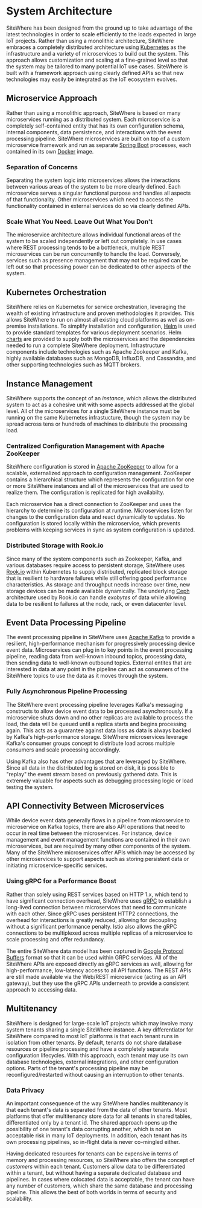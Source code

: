 # System Architecture

<Seo/>

SiteWhere has been designed from the ground up to take advantage of the latest
technologies in order to scale efficiently to the loads expected in large IoT
projects. Rather than using a monolithic architecture, SiteWhere embraces
a completely distributed architecture using [Kubernetes](https://kubernetes.io/)
as the infrastructure and a variety of microservices to build out the system.
This approach allows customization and scaling at a fine-grained level
so that the system may be tailored to many potential IoT use cases. SiteWhere
is built with a framework approach using clearly defined APIs so that new
technologies may easily be integrated as the IoT ecosystem evolves.

## Microservice Approach

Rather than using a monolithic approach, SiteWhere is based on many microservices
running as a distributed system. Each microservice is a completely self-contained
entity that has its own configuration schema, internal components, data persistence,
and interactions with the event processing pipeline. SiteWhere microservices
are built on top of a custom microservice framework and run as separate
[Spring Boot](https://projects.spring.io/spring-boot/) processes, each
contained in its own [Docker](https://www.docker.com/) image.

### Separation of Concerns

Separating the system logic into microservices allows the interactions
between various areas of the system to be more clearly defined. Each microservice
serves a singular functional purpose and handles all aspects of that
functionality. Other microservices which need to access the functionality
contained in external services do so via clearly defined APIs.

### Scale What You Need. Leave Out What You Don't

The microservice architecture allows individual functional areas of the system to be scaled
independently or left out completely. In use cases where REST processing tends to
be a bottleneck, multiple REST microservices can be run concurrently to handle the load.
Conversely, services such as presence management that may not be required can be left
out so that processing power can be dedicated to other aspects of the system.

## Kubernetes Orchestration

SiteWhere relies on Kubernetes for service orchestration, leveraging the
wealth of existing infrastructure and proven methodologies it provides.
This allows SiteWhere to run on almost all existing cloud platforms as
well as on-premise installations. To simplify installation and configuration,
[Helm](https://helm.sh/) is used to provide standard templates for various
deployment scenarios. Helm [charts](https://github.com/sitewhere/sitewhere-recipes/tree/master/charts)
are provided to supply both the microservices and the dependencies needed to
run a complete SiteWhere deployment. Infrastructure components include
technologies such as Apache Zookeeper and Kafka, highly available databases such
as MongoDB, InfluxDB, and Cassandra, and other supporting technologies
such as MQTT brokers.

## Instance Management

SiteWhere supports the concept of an _instance_, which allows the distributed system
to act as a cohesive unit with some aspects addressed at the global level. All of the
microservices for a single SiteWhere instance must be running on the same Kubernetes
infrastucture, though the system may be spread across tens or hundreds of machines
to distribute the processing load.

### Centralized Configuration Management with Apache ZooKeeper

SiteWhere configuration is stored in [Apache ZooKeeper](https://zookeeper.apache.org/)
to allow for a scalable, externalized approach to configuration management. ZooKeeper
contains a hierarchical structure which represents the configuration for one or more
SiteWhere instances and all of the microservices that are used to realize them. The
configuration is replicated for high availabilty.

Each microservice has a direct connection to ZooKeeper and uses the hierarchy to
determine its configuration at runtime. Microservices listen for changes to the
configuration data and react dynamically to updates. No configuration
is stored locally within the microservice, which prevents problems with
keeping services in sync as system configuration is updated.

### Distributed Storage with Rook.io

Since many of the system components such as Zookeeper, Kafka, and various
databases require access to persistent storage, SiteWhere uses
[Rook.io](https://rook.io/) within Kubernetes to supply distributed,
replicated block storage that is resilient to hardware failures while
still offering good performance characteristics. As storage and throughput
needs increase over time, new storage devices can be made available
dynamically. The underlying [Ceph](https://ceph.com/) architecture
used by Rook.io can handle _exobytes_ of data while allowing data
to be resilient to failures at the node, rack, or even datacenter level.

## Event Data Processing Pipeline

The event processing pipeline in SiteWhere uses [Apache Kafka](https://kafka.apache.org/)
to provide a resilient, high-performance mechanism for progressively processing device
event data. Microservices can plug in to key points in the event processing pipeline,
reading data from well-known inbound topics, processing data, then sending data to well-known
outbound topics. External entites that are interested in data at any point in the pipeline
can act as consumers of the SiteWhere topics to use the data as it moves through the system.

### Fully Asynchronous Pipeline Processing

The SiteWhere event processing pipeline leverages Kafka's messaging constructs to allow
device event data to be processed asynchronously. If a microservice shuts down and no other
replicas are available to process the load, the data will be queued until a replica starts
and begins processing again. This acts as a guarantee against data loss as data is always
backed by Kafka's high-performance storage. SiteWhere microservices leverage Kafka's consumer
groups concept to distribute load across multiple consumers and scale processing accordingly.

Using Kafka also has other advantages that are leveraged by SiteWhere. Since all data in
the distributed log is stored on disk, it is possible to "replay" the event stream based
on previously gathered data. This is extremely valuable for aspects such as debugging
processing logic or load testing the system.

## API Connectivity Between Microservices

While device event data generally flows in a pipeline from microservice to microservice on
Kafka topics, there are also API operations that need to occur in real time between the
microservices. For instance, device management and event management functions are contained in
their own microservices, but are required by many other components of the system. Many of the
SiteWhere microservices offer APIs which may be accessed by other microservices to
support aspects such as storing persistent data or initiating microservice-specific
services.

### Using gRPC for a Performance Boost

Rather than solely using REST services based on HTTP 1.x, which tend to have significant
connection overhead, SiteWhere uses [gRPC](https://grpc.io/) to establish a long-lived
connection between microservices that need to communicate with each other. Since gRPC uses
persistent HTTP2 connections, the overhead for interactions is greatly reduced, allowing
for decoupling without a significant performance penalty. Istio also allows the gRPC
connections to be multiplexed across multiple replicas of a microservice to scale
processing and offer redundancy.

The entire SiteWhere data model has been captured in
[Google Protocol Buffers](https://developers.google.com/protocol-buffers/) format so that
it can be used within GRPC services. All of the SiteWhere APIs are exposed directly as
gRPC services as well, allowing for high-performance, low-latency access to all API
functions. The REST APIs are still made available via the Web/REST microservice (acting
as an API gateway), but they use the gRPC APIs underneath to provide a consistent approach
to accessing data.

## Multitenancy

SiteWhere is designed for large-scale IoT projects which may involve many system tenants
sharing a single SiteWhere instance. A key differentiator for SiteWhere compared to most
IoT platforms is that each tenant runs in isolation from other tenants. By default, tenants
do not share database resources or pipeline processing and have a completely separate
configuration lifecycles. With this approach, each tenant may use its own database
technologies, external integrations, and other configuration options. Parts of the tenant's
processing pipeline may be reconfigured/restarted without causing an interruption to
other tenants.

### Data Privacy

An important consequence of the way SiteWhere handles multitenancy is that each tenant's
data is separated from the data of other tenants. Most platforms that offer multitenancy
store data for all tenants in shared tables, differentiated only by a tenant id. The shared
approach opens up the possibility of one tenant's data corrupting another, which is not
an acceptable risk in many IoT deployments. In addition, each tenant has its own processing
pipelines, so in-flight data is never co-mingled either.

Having dedicated resources for tenants can be expensive in terms of memory and processing
resources, so SiteWhere also offers the concept of _customers_ within each tenant. Customers
allow data to be differentiated within a tenant, but without having a separate dedicated
database and pipelines. In cases where colocated data is acceptable, the tenant can have
any number of customers, which share the same database and processing pipeline. This allows
the best of both worlds in terms of security and scalability.
